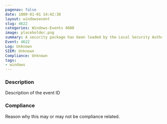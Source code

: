 ```yaml
---
pagenav: false
date: 1800-01-01 14:42:38
layout: windowsevent
slug: 4622
categories: Windows-Events 4600
image: placeholder.png
summary: A security package has been loaded by the Local Security Authority.
Event: 4622
Log: Unknown
SIEM: Unknown
Compliance: Unknown
tags:
- windows
---
```


### Description

Description of the event ID

### Compliance

Reason why this may or may not be compliance related.
